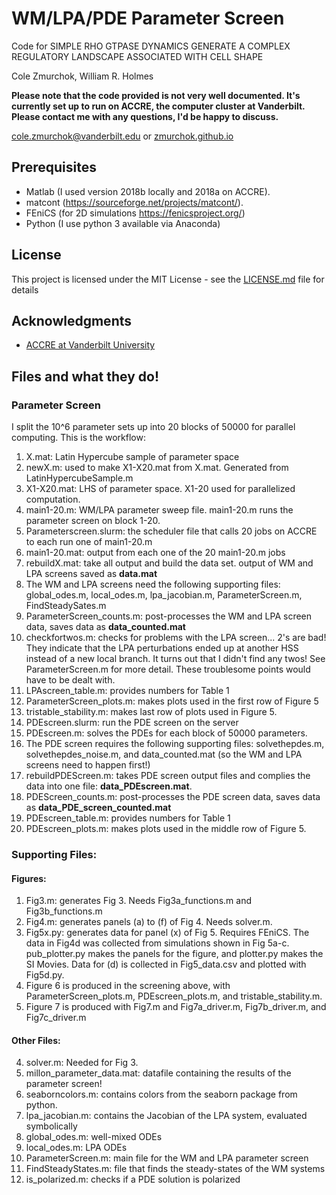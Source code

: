 # WM/LPA/PDE Parameter Screen

Code for SIMPLE RHO GTPASE DYNAMICS GENERATE A COMPLEX REGULATORY LANDSCAPE ASSOCIATED WITH CELL SHAPE


Cole Zmurchok, William R. Holmes

**Please note that the code provided is not very well documented. It's currently set up to run on ACCRE, the computer cluster at Vanderbilt. Please contact me with any questions, I'd be happy to discuss.**

[cole.zmurchok@vanderbilt.edu](cole.zmurchok@vanderbilt.edu)
or
[zmurchok.github.io](zmurchok.github.io)

## Prerequisites

* Matlab (I used version 2018b locally and 2018a on ACCRE).
* matcont (https://sourceforge.net/projects/matcont/).
* FEniCS (for 2D simulations https://fenicsproject.org/)
* Python (I use python 3 available via Anaconda)

## License

This project is licensed under the MIT License - see the [LICENSE.md](LICENSE.md) file for details

## Acknowledgments

* [ACCRE at Vanderbilt University](https://www.vanderbilt.edu/accre/)

## Files and what they do!


### Parameter Screen

I split the 10^6 parameter sets up into 20 blocks of 50000 for parallel computing. This is the workflow:

1. X.mat: Latin Hypercube sample of parameter space
2. newX.m: used to make X1-X20.mat from X.mat. Generated from LatinHypercubeSample.m
3. X1-X20.mat: LHS of parameter space. X1-20 used for parallelized computation.
4. main1-20.m: WM/LPA parameter sweep file. main1-20.m runs the parameter screen on block 1-20.
5. Parameterscreen.slurm: the scheduler file that calls 20 jobs on ACCRE to each run one of main1-20.m
6. main1-20.mat: output from each one of the 20 main1-20.m jobs
7. rebuildX.mat: take all output and build the data set. output of WM and LPA screens saved as **data.mat**
8. The WM and LPA screens need the following supporting files: global_odes.m, local_odes.m, lpa_jacobian.m, ParameterScreen.m, FindSteadySates.m
9. ParameterScreen_counts.m: post-processes the WM and LPA screen data, saves data as **data_counted.mat**
9. checkfortwos.m: checks for problems with the LPA screen... 2's are bad! They indicate that the LPA perturbations ended up at another HSS instead of a new local branch. It turns out that I didn't find any twos! See ParameterScreen.m for more detail. These troublesome points would have to be dealt with.
10. LPAscreen_table.m: provides numbers for Table 1
11. ParameterScreen_plots.m: makes plots used in the first row of Figure 5
19. tristable_stability.m: makes last row of plots used in Figure 5.
12. PDEscreen.slurm: run the PDE screen on the server
13. PDEscreen.m: solves the PDEs for each block of 50000 parameters.
14. The PDE screen requires the following supporting files: solvethepdes.m, solvethepdes_noise.m, and data_counted.mat (so the WM and LPA screens need to happen first!)
15. rebuildPDEScreen.m: takes PDE screen output files and complies the data into one file: **data_PDEscreen.mat**.
16. PDEScreen_counts.m: post-processes the PDE screen data, saves data as **data_PDE_screen_counted.mat**
17. PDEscreen_table.m: provides numbers for Table 1
18. PDEscreen_plots.m: makes plots used in the middle row of Figure 5.

### Supporting Files:

#### Figures:

1. Fig3.m: generates Fig 3. Needs Fig3a_functions.m and Fig3b_functions.m
2. Fig4.m: generates panels (a) to (f) of Fig 4. Needs solver.m.
3. Fig5x.py: generates data for panel (x) of Fig 5. Requires FEniCS. The data in Fig4d was collected from simulations shown in Fig 5a-c. pub_plotter.py makes the panels for the figure, and plotter.py makes the SI Movies. Data for (d) is collected in Fig5_data.csv and plotted with Fig5d.py.
3. Figure 6 is produced in the screening above, with ParameterScreen_plots.m, PDEscreen_plots.m, and tristable_stability.m.
4. Figure 7 is produced with Fig7.m and Fig7a_driver.m, Fig7b_driver.m, and Fig7c_driver.m

#### Other Files:

4. solver.m: Needed for Fig 3.
5. millon_parameter_data.mat: datafile containing the results of the parameter screen!
6. seaborncolors.m: contains colors from the seaborn package from python.
7. lpa_jacobian.m: contains the Jacobian of the LPA system, evaluated symbolically
8. global_odes.m: well-mixed ODEs
9. local_odes.m: LPA ODEs
10. ParameterScreen.m: main file for the WM and LPA parameter screen
11. FindSteadyStates.m: file that finds the steady-states of the WM systems
12. is_polarized.m: checks if a PDE solution is polarized
